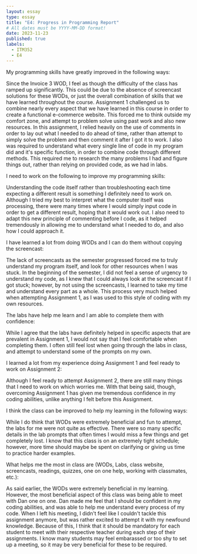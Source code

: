 ```yaml
---
layout: essay
type: essay
title: "E4: Progress in Programming Report"
# All dates must be YYYY-MM-DD format!
date: 2023-11-23
published: true
labels:
  - ITM352
  - E4
---
```


My programming skills have greatly improved in the following ways:

Since the Invoice 3 WOD, I feel as though the difficulty of the class has ramped up significantly. This could be due to the absence of screencast solutions for these WODs, or just the overall combination of skills that we have learned throughout the course. Assignment 1 challenged us to combine nearly every aspect that we have learned in this course in order to create a functional e-commerce website. This forced me to think outside my comfort zone, and attempt to problem solve using past work and also new resources. In this assignment, I relied heavily on the use of comments in order to lay out what I needed to do ahead of time, rather than attempt to simply solve the problem and then comment it after I got it to work. I also was required to understand what every single line of code in my program did and it's specific function, in order to combine code through different methods. This required me to research the many problems I had and figure things out, rather than relying on provided code, as we had in labs. 

I need to work on the following to improve my programming skills:

Understanding the code itself rather than troubleshooting each time expecting a different result is something I definitely need to work on. Although I tried my best to interpret what the computer itself was processing, there were many times where I would simply input code in order to get a different result, hoping that it would work out. I also need to adapt this new principle of commenting before I code, as it helped tremendously in allowing me to understand what I needed to do, and also how I could approach it.

I have learned a lot from doing WODs and I can do them without copying the screencast:

The lack of screencasts as the semester progressed forced me to truly understand my program itself, and look for other resources when I was stuck. In the beginning of the semester, I did not feel a sense of urgency to understand my code, as I knew that I could always look at the screencast if I got stuck; however, by not using the screencasts, I learned to take my time and understand every part as a whole. This process very much helped when attempting Assignment 1, as I was used to this style of coding with my own resources.

The labs have help me learn and I am able to complete them with confidence:

While I agree that the labs have definitely helped in specific aspects that are prevalent in Assignment 1, I would not say that I feel comfortable when completing them. I often still feel lost when going through the labs in class, and attempt to understand some of the prompts on my own. 

I learned a lot from my experience doing Assignment 1 and feel ready to work on Assignment 2:

Although I feel ready to attempt Assignment 2, there are still many things that I need to work on which worries me. With that being said, though, overcoming Assignment 1 has given me tremendous confidence in my coding abilities, unlike anything I felt before this Assignment. 

I think the class can be improved to help my learning in the following ways:

While I do think that WODs were extremely beneficial and fun to attempt, the labs for me were not quite as effective. There were so many specific details in the lab prompts that often times I would miss a few things and get completely lost. I know that this class is on an extremely tight schedule; however, more time should maybe be spent on clarifying or giving us time to practice harder examples.

What helps me the most in class are (WODs, Labs, class website, screencasts, readings, quizzes, one on one help, working with classmates, etc.):

As said earlier, the WODs were extremely beneficial in my learning. However, the most beneficial aspect of this class was being able to meet with Dan one on one. Dan made me feel that I should be confident in my coding abilities, and was able to help me understand every process of my code. When I left his meeting, I didn't feel like I couldn't tackle this assignment anymore, but was rather excited to attempt it with my newfound knowledge. Because of this, I think that it should be mandatory for each student to meet with their respective teacher during each step of their assignments. I know many students may feel embarassed or too shy to set up a meeting, so it may be very beneficial for these to be required.
